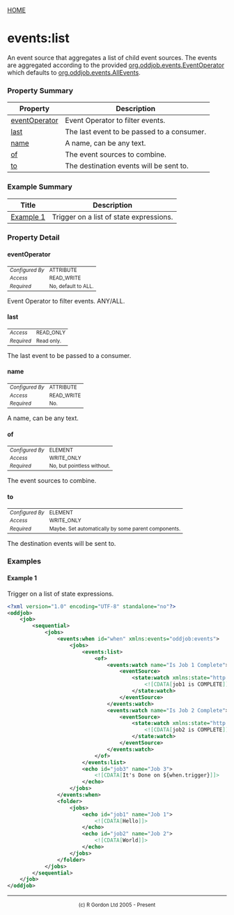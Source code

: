 [HOME](../../../README.md)
# events:list

An event source that aggregates a list of child event sources. The
events are aggregated according to the provided [org.oddjob.events.EventOperator](http://rgordon.co.uk/oddjob/1.6.0/api/org/oddjob/events/EventOperator.html) which defaults to
[org.oddjob.events.AllEvents](http://rgordon.co.uk/oddjob/1.6.0/api/org/oddjob/events/AllEvents.html).

### Property Summary

| Property | Description |
| -------- | ----------- |
| [eventOperator](#propertyeventoperator) | Event Operator to filter events. | 
| [last](#propertylast) | The last event to be passed to a consumer. | 
| [name](#propertyname) | A name, can be any text. | 
| [of](#propertyof) | The event sources to combine. | 
| [to](#propertyto) | The destination events will be sent to. | 


### Example Summary

| Title | Description |
| ----- | ----------- |
| [Example 1](#example1) | Trigger on a list of state expressions. |


### Property Detail
#### eventOperator <a name="propertyeventoperator"></a>

<table style='font-size:smaller'>
      <tr><td><i>Configured By</i></td><td>ATTRIBUTE</td></tr>
      <tr><td><i>Access</i></td><td>READ_WRITE</td></tr>
      <tr><td><i>Required</i></td><td>No, default to ALL.</td></tr>
</table>

Event Operator to filter events. ANY/ALL.

#### last <a name="propertylast"></a>

<table style='font-size:smaller'>
      <tr><td><i>Access</i></td><td>READ_ONLY</td></tr>
      <tr><td><i>Required</i></td><td>Read only.</td></tr>
</table>

The last event to be passed to a consumer.

#### name <a name="propertyname"></a>

<table style='font-size:smaller'>
      <tr><td><i>Configured By</i></td><td>ATTRIBUTE</td></tr>
      <tr><td><i>Access</i></td><td>READ_WRITE</td></tr>
      <tr><td><i>Required</i></td><td>No.</td></tr>
</table>

A name, can be any text.

#### of <a name="propertyof"></a>

<table style='font-size:smaller'>
      <tr><td><i>Configured By</i></td><td>ELEMENT</td></tr>
      <tr><td><i>Access</i></td><td>WRITE_ONLY</td></tr>
      <tr><td><i>Required</i></td><td>No, but pointless without.</td></tr>
</table>

The event sources to combine.

#### to <a name="propertyto"></a>

<table style='font-size:smaller'>
      <tr><td><i>Configured By</i></td><td>ELEMENT</td></tr>
      <tr><td><i>Access</i></td><td>WRITE_ONLY</td></tr>
      <tr><td><i>Required</i></td><td>Maybe. Set automatically by some parent components.</td></tr>
</table>

The destination events will be sent to.


### Examples
#### Example 1 <a name="example1"></a>

Trigger on a list of state expressions.

```xml
<?xml version="1.0" encoding="UTF-8" standalone="no"?>
<oddjob>
    <job>
        <sequential>
            <jobs>
                <events:when id="when" xmlns:events="oddjob:events">
                    <jobs>
                        <events:list>
                            <of>
                                <events:watch name="Is Job 1 Complete">
                                    <eventSource>
                                        <state:watch xmlns:state="http://rgordon.co.uk/oddjob/state">
                                            <![CDATA[job1 is COMPLETE]]>
                                        </state:watch>
                                    </eventSource>
                                </events:watch>
                                <events:watch name="Is Job 2 Complete">
                                    <eventSource>
                                        <state:watch xmlns:state="http://rgordon.co.uk/oddjob/state">
                                            <![CDATA[job2 is COMPLETE]]>
                                        </state:watch>
                                    </eventSource>
                                </events:watch>
                            </of>
                        </events:list>
                        <echo id="job3" name="Job 3">
                            <![CDATA[It's Done on ${when.trigger}]]>
                        </echo>
                    </jobs>
                </events:when>
                <folder>
                    <jobs>
                        <echo id="job1" name="Job 1">
                            <![CDATA[Hello]]>
                        </echo>
                        <echo id="job2" name="Job 2">
                            <![CDATA[World]]>
                        </echo>
                    </jobs>
                </folder>
            </jobs>
        </sequential>
    </job>
</oddjob>
```



-----------------------

<div style='font-size: smaller; text-align: center;'>(c) R Gordon Ltd 2005 - Present</div>

